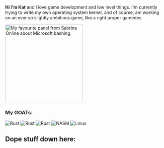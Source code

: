 **Hi I'm Kat**
and I love game development and low level things. I'm currently trying to write my own operating system kernel, and of course, am working on an ever so slightly ambitious game, like a right proper gamedev.

<img src="https://github.com/user-attachments/assets/f6925a7b-7331-4761-b287-3a4e84d5b733" width="250" title="by Eric W. Schwartz" alt="My favourite panel from Sabrina Online about Microsoft bashing."/>

### My GOATs:
![Rust](https://img.shields.io/badge/Rust-Compiler-pink?style=flat&logo=rust) ![Rust](https://img.shields.io/badge/Linux-Fedora/Garuda-pink?style=flat&logo=linux&logoColor=ffffff) ![Rust](https://img.shields.io/badge/Micro-Editor-pink?style=flat&logo=microeditor) ![NASM](https://img.shields.io/badge/NASM-Assembler-pink?style=flat&logo=intel) ![Linux](https://img.shields.io/badge/Gregory-House-pink?style=flat)

## Dope stuff down here:
